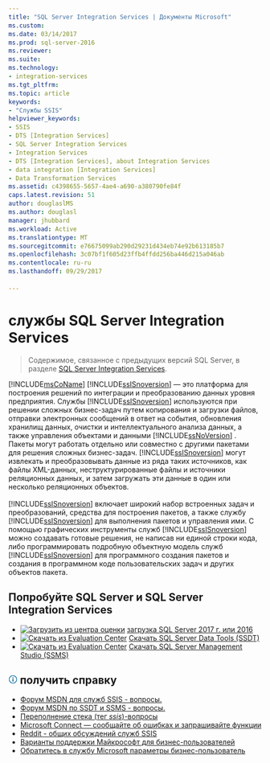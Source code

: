 ```yaml
---
title: "SQL Server Integration Services | Документы Microsoft"
ms.custom: 
ms.date: 03/14/2017
ms.prod: sql-server-2016
ms.reviewer: 
ms.suite: 
ms.technology:
- integration-services
ms.tgt_pltfrm: 
ms.topic: article
keywords:
- "Службы SSIS"
helpviewer_keywords:
- SSIS
- DTS [Integration Services]
- SQL Server Integration Services
- Integration Services
- DTS [Integration Services], about Integration Services
- data integration [Integration Services]
- Data Transformation Services
ms.assetid: c4398655-5657-4ae4-a690-a380790fe84f
caps.latest.revision: 51
author: douglaslMS
ms.author: douglasl
manager: jhubbard
ms.workload: Active
ms.translationtype: MT
ms.sourcegitcommit: e76675099ab290d29231d434eb74e92b613185b7
ms.openlocfilehash: 3c07bf1f605d23ffb4ffdd256ba446d215a046ab
ms.contentlocale: ru-ru
ms.lasthandoff: 09/29/2017

---
```

# <a name="sql-server-integration-services"></a>службы SQL Server Integration Services

 > Содержимое, связанное с предыдущих версий SQL Server, в разделе [SQL Server Integration Services](https://msdn.microsoft.com/en-US/library/ms141026(SQL.120).aspx).

[!INCLUDE[msCoName](../includes/msconame-md.md)] [!INCLUDE[ssISnoversion](../includes/ssisnoversion-md.md)] — это платформа для построения решений по интеграции и преобразованию данных уровня предприятия. Службы [!INCLUDE[ssISnoversion](../includes/ssisnoversion-md.md)] используются при решении сложных бизнес-задач путем копирования и загрузки файлов, отправки электронных сообщений в ответ на события, обновления хранилищ данных, очистки и интеллектуального анализа данных, а также управления объектами и данными [!INCLUDE[ssNoVersion](../includes/ssnoversion-md.md)] . Пакеты могут работать отдельно или совместно с другими пакетами для решения сложных бизнес-задач. [!INCLUDE[ssISnoversion](../includes/ssisnoversion-md.md)] могут извлекать и преобразовывать данные из ряда таких источников, как файлы XML-данных, неструктурированные файлы и источники реляционных данных, и затем загружать эти данные в один или несколько реляционных объектов.<br /><br /> [!INCLUDE[ssISnoversion](../includes/ssisnoversion-md.md)] включает широкий набор встроенных задач и преобразований, средства для построения пакетов, а также службу [!INCLUDE[ssISnoversion](../includes/ssisnoversion-md.md)] для выполнения пакетов и управления ими. С помощью графических инструменты служб [!INCLUDE[ssISnoversion](../includes/ssisnoversion-md.md)] можно создавать готовые решения, не написав ни единой строки кода, либо программировать подробную объектную модель служб [!INCLUDE[ssISnoversion](../includes/ssisnoversion-md.md)] для программного создания пакетов и создания в программном коде пользовательских задач и других объектов пакета.

## <a name="try-sql-server-and-sql-server-integration-services"></a>Попробуйте SQL Server и SQL Server Integration Services
- [![Загрузить из центра оценки](../includes/media/download2.png)](http://go.microsoft.com/fwlink/?LinkID=829477) [загрузка SQL Server 2017 г. или 2016](https://www.microsoft.com/evalcenter/evaluate-sql-server)
- [![Скачать из Evaluation Center](../includes/media/download2.png)](../ssdt/download-sql-server-data-tools-ssdt.md) [Скачать SQL Server Data Tools (SSDT)](../ssdt/download-sql-server-data-tools-ssdt.md)
- [![Скачать из Evaluation Center](../includes/media/download2.png)](../ssms/download-sql-server-management-studio-ssms.md) [Скачать SQL Server Management Studio (SSMS)](../ssms/download-sql-server-management-studio-ssms.md)

##  <a name="infotipsql-servermediainfo-tippng-get-help"></a>![info_tip](../sql-server/media/info-tip.png) получить справку
 
- [Форум MSDN для служб SSIS - вопросы.](https://social.msdn.microsoft.com/Forums/en-us/home?forum=sqlintegrationservices)
- [Форум MSDN по SSDT и SSMS - вопросы.](https://social.msdn.microsoft.com/Forums/en-US/home?forum=sqltool)
- [Переполнение стека (тег *ssis*)-вопросы](http://stackoverflow.com/questions/tagged/ssis)
- [Microsoft Connect — сообщайте об ошибках и запрашивайте функции](https://connect.microsoft.com/SQLServer/Feedback)
- [Reddit - общих обсуждений служб SSIS](https://www.reddit.com/r/SQLServer/search?q=ssis&restrict_sr=on)
- [Варианты поддержки Майкрософт для бизнес-пользователей](https://support.microsoft.com/gp/support-options-for-business)
- [Обратитесь в службу Microsoft параметры бизнес-пользователь](https://support.microsoft.com/gp/contactus81?Audience=Commercial)

